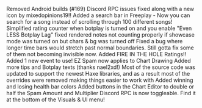 Removed Android builds (#169)
Discord RPC issues fixed along with a new icon by mixedopinions19!!
Added a search bar in Freeplay - Now you can search for a song instead of scrolling through 100 different songs!
Simplified rating counter when botplay is turned on and you enable "Even LESS Botplay Lag"
fixed rendered notes not counting properly if showcase mode was turned on but chars & bg was turned off
Fixed a bug where longer time bars would stretch past normal boundaries. Still gotta fix some of them not becoming invisible now.
Added FIRE IN THE HOLE Ratings!!
Added 1 new event to use!
EZ Spam now applies to Chart Drawing
Added more tips and Botplay texts (thanks nael2xd!)
Most of the source code was updated to support the newest Haxe libraries, and as a result most of the overrides were removed making things easier to work with
Added winning and losing health bar colors
Added buttons in the Chart Editor to double or half the Spam Amount and Multiplier
Discord RPC is now toggleable. Find it at the bottom of the Visuals & UI menu!